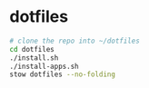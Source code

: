 # dotfiles

```sh
# clone the repo into ~/dotfiles
cd dotfiles
./install.sh
./install-apps.sh
stow dotfiles --no-folding
```
